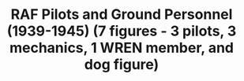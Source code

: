 ---
layout: product
title: "RAF Pilots and Ground Personnel (1939-1945)  (7 figures - 3 pilots, 3 mechanics, 1 WREN member, and dog figure)"
price: "TBA" 
desc: "N/A"
img_path: "/assets/img/ICM 48081.webp"
brand: "N/A"
available: false
special_offer: false
new: false
soon: false
cat: "010000"
subcat: "013600"
subsubcat: "0N/A"
sifra: "ICM 48081"
popular: false
---